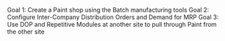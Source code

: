 Goal 1: Create a Paint shop using the Batch manufacturing tools
Goal 2: Configure Inter-Company Distribution Orders and Demand for MRP
Goal 3: Use DOP and Repetitive Modules at another site to pull through Paint from the other site